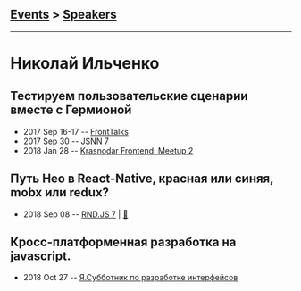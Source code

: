 ## [Events](../README.md) > [Speakers](../speakers.md)
---

# Николай Ильченко

## Тестируем пользовательские сценарии вместе с Гермионой
- 2017 Sep 16-17 -- [FrontTalks](https://events.yandex.ru/lib/talks/4848/)    
- 2017 Sep 30 -- [JSNN 7](https://www.youtube.com/watch?v=WRwP1BBRNNM)    
- 2018 Jan 28 -- [Krasnodar Frontend: Meetup 2](https://youtu.be/FVJqLtW5MAw)    
## Путь Нео в React-Native, красная или синяя, mobx или redux?
- 2018 Sep 08 -- [RND.JS 7](https://www.youtube.com/watch?v=G0BMjOeWmg4&t=5606s)  | [:notebook:](https://vk.com/doc-116797910_474510859?hash=093b4b2e60a9cc7f38&dl=96998e06ffda677225)  
## Кросс-платформенная разработка на javascript.
- 2018 Oct 27 -- [Я.Субботник по разработке интерфейсов](https://events.yandex.ru/lib/talks/6446/)    
